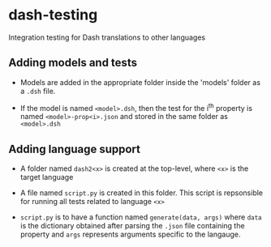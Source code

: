 # dash-testing
Integration testing for Dash translations to other languages

## Adding models and tests

- Models are added in the appropriate folder inside the 'models' folder as a `.dsh` file.

- If the model is named `<model>.dsh`, then the test for the i<sup>th</sup> property is named `<model>-prop<i>.json` and stored in the same folder as `<model>.dsh`

## Adding language support

- A folder named `dash2<x>` is created at the top-level, where `<x>` is the target language

- A file named `script.py` is created in this folder. This script is repsonsible for running all tests related to language `<x>`

- `script.py` is to have a function named `generate(data, args)` where `data` is the dictionary obtained after parsing the `.json` file containing the property and `args` represents arguments specific to the langauge.

